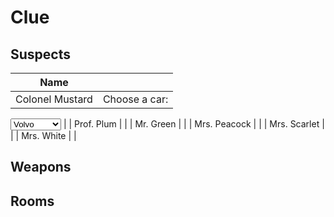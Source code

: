 # Clue

## Suspects

| Name |   |
| ---- | - |
| Colonel Mustard | <label for="cars">Choose a car:</label>

<select name="cars" id="cars">
  <option value="volvo">Volvo</option>
  <option value="saab">Saab</option>
  <option value="mercedes">Mercedes</option>
  <option value="audi">Audi</option>
</select> |
| Prof. Plum | |
| Mr. Green | |
| Mrs. Peacock | |
| Mrs. Scarlet | |
| Mrs. White | |

## Weapons

## Rooms